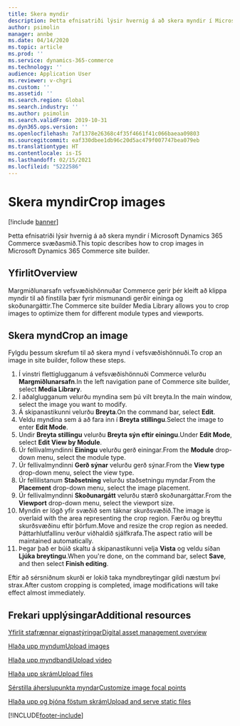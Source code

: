 ```yaml
---
title: Skera myndir
description: Þetta efnisatriði lýsir hvernig á að skera myndir í Microsoft Dynamics 365 Commerce svæðasmið.
author: psimolin
manager: annbe
ms.date: 04/14/2020
ms.topic: article
ms.prod: ''
ms.service: dynamics-365-commerce
ms.technology: ''
audience: Application User
ms.reviewer: v-chgri
ms.custom: ''
ms.assetid: ''
ms.search.region: Global
ms.search.industry: ''
ms.author: psimolin
ms.search.validFrom: 2019-10-31
ms.dyn365.ops.version: ''
ms.openlocfilehash: 7af1378e26368c4f35f4661f41c066baeaa09803
ms.sourcegitcommit: eaf330dbee1db96c20d5ac479f007747bea079eb
ms.translationtype: HT
ms.contentlocale: is-IS
ms.lasthandoff: 02/15/2021
ms.locfileid: "5222586"
---
```

# <a name="crop-images"></a><span data-ttu-id="d1d6f-103">Skera myndir</span><span class="sxs-lookup"><span data-stu-id="d1d6f-103">Crop images</span></span>

[!include [banner](includes/banner.md)]

<span data-ttu-id="d1d6f-104">Þetta efnisatriði lýsir hvernig á að skera myndir í Microsoft Dynamics 365 Commerce svæðasmið.</span><span class="sxs-lookup"><span data-stu-id="d1d6f-104">This topic describes how to crop images in Microsoft Dynamics 365 Commerce site builder.</span></span>

## <a name="overview"></a><span data-ttu-id="d1d6f-105">Yfirlit</span><span class="sxs-lookup"><span data-stu-id="d1d6f-105">Overview</span></span>

<span data-ttu-id="d1d6f-106">Margmiðlunarsafn vefsvæðishönnuðar Commerce gerir þér kleift að klippa myndir til að fínstilla þær fyrir mismunandi gerðir eininga og skoðunargáttir.</span><span class="sxs-lookup"><span data-stu-id="d1d6f-106">The Commerce site builder Media Library allows you to crop images to optimize them for different module types and viewports.</span></span>

## <a name="crop-an-image"></a><span data-ttu-id="d1d6f-107">Skera mynd</span><span class="sxs-lookup"><span data-stu-id="d1d6f-107">Crop an image</span></span>

<span data-ttu-id="d1d6f-108">Fylgdu þessum skrefum til að skera mynd í vefsvæðishönnuði.</span><span class="sxs-lookup"><span data-stu-id="d1d6f-108">To crop an image in site builder, follow these steps.</span></span>

1. <span data-ttu-id="d1d6f-109">Í vinstri flettiglugganum á vefsvæðishönnuði Commerce velurðu **Margmiðlunarsafn**.</span><span class="sxs-lookup"><span data-stu-id="d1d6f-109">In the left navigation pane of Commerce site builder, select **Media Library**.</span></span>
1. <span data-ttu-id="d1d6f-110">Í aðalglugganum velurðu myndina sem þú vilt breyta.</span><span class="sxs-lookup"><span data-stu-id="d1d6f-110">In the main window, select the image you want to modify.</span></span>
1. <span data-ttu-id="d1d6f-111">Á skipanastikunni velurðu **Breyta**.</span><span class="sxs-lookup"><span data-stu-id="d1d6f-111">On the command bar, select **Edit**.</span></span>
1. <span data-ttu-id="d1d6f-112">Veldu myndina sem á að fara inn í **Breyta stillingu**.</span><span class="sxs-lookup"><span data-stu-id="d1d6f-112">Select the image to enter **Edit Mode**.</span></span>
1. <span data-ttu-id="d1d6f-113">Undir **Breyta stillingu** velurðu **Breyta sýn eftir einingu**.</span><span class="sxs-lookup"><span data-stu-id="d1d6f-113">Under **Edit Mode**, select **Edit View by Module**.</span></span>
1. <span data-ttu-id="d1d6f-114">Úr fellivalmyndinni **Einingu** velurðu gerð einingar.</span><span class="sxs-lookup"><span data-stu-id="d1d6f-114">From the **Module** drop-down menu, select the module type.</span></span>
1. <span data-ttu-id="d1d6f-115">Úr fellivalmyndinni **Gerð sýnar** velurðu gerð sýnar.</span><span class="sxs-lookup"><span data-stu-id="d1d6f-115">From the **View type** drop-down menu, select the view type.</span></span>
1. <span data-ttu-id="d1d6f-116">Úr fellilistanum **Staðsetning** velurðu staðsetningu myndar.</span><span class="sxs-lookup"><span data-stu-id="d1d6f-116">From the **Placement** drop-down menu, select the image placement.</span></span>
1. <span data-ttu-id="d1d6f-117">Úr fellivalmyndinni **Skoðunargátt** velurðu stærð skoðunargáttar.</span><span class="sxs-lookup"><span data-stu-id="d1d6f-117">From the **Viewport** drop-down menu, select the viewport size.</span></span>
1. <span data-ttu-id="d1d6f-118">Myndin er lögð yfir svæðið sem táknar skurðsvæðið.</span><span class="sxs-lookup"><span data-stu-id="d1d6f-118">The image is overlaid with the area representing the crop region.</span></span> <span data-ttu-id="d1d6f-119">Færðu og breyttu skurðsvæðinu eftir þörfum.</span><span class="sxs-lookup"><span data-stu-id="d1d6f-119">Move and resize the crop region as needed.</span></span> <span data-ttu-id="d1d6f-120">Þáttarhlutfallinu verður viðhaldið sjálfkrafa.</span><span class="sxs-lookup"><span data-stu-id="d1d6f-120">The aspect ratio will be maintained automatically.</span></span>
1. <span data-ttu-id="d1d6f-121">Þegar það er búið skaltu á skipanastikunni velja **Vista** og veldu síðan **Ljúka breytingu**.</span><span class="sxs-lookup"><span data-stu-id="d1d6f-121">When you're done, on the command bar, select **Save**, and then select **Finish editing**.</span></span> 

<span data-ttu-id="d1d6f-122">Eftir að sérsniðnum skurði er lokið taka myndbreytingar gildi næstum því strax.</span><span class="sxs-lookup"><span data-stu-id="d1d6f-122">After custom cropping is completed, image modifications will take effect almost immediately.</span></span>

## <a name="additional-resources"></a><span data-ttu-id="d1d6f-123">Frekari upplýsingar</span><span class="sxs-lookup"><span data-stu-id="d1d6f-123">Additional resources</span></span>

[<span data-ttu-id="d1d6f-124">Yfirlit stafrænnar eignastýringar</span><span class="sxs-lookup"><span data-stu-id="d1d6f-124">Digital asset management overview</span></span>](dam-overview.md)

[<span data-ttu-id="d1d6f-125">Hlaða upp myndum</span><span class="sxs-lookup"><span data-stu-id="d1d6f-125">Upload images</span></span>](dam-upload-images.md)

[<span data-ttu-id="d1d6f-126">Hlaða upp myndbandi</span><span class="sxs-lookup"><span data-stu-id="d1d6f-126">Upload video</span></span>](dam-upload-video.md)

[<span data-ttu-id="d1d6f-127">Hlaða upp skrám</span><span class="sxs-lookup"><span data-stu-id="d1d6f-127">Upload files</span></span>](dam-upload-files.md)

[<span data-ttu-id="d1d6f-128">Sérstilla áherslupunkta myndar</span><span class="sxs-lookup"><span data-stu-id="d1d6f-128">Customize image focal points</span></span>](dam-custom-focal-point.md)

[<span data-ttu-id="d1d6f-129">Hlaða upp og þjóna föstum skrám</span><span class="sxs-lookup"><span data-stu-id="d1d6f-129">Upload and serve static files</span></span>](upload-serve-static-files.md)


[!INCLUDE[footer-include](../includes/footer-banner.md)]